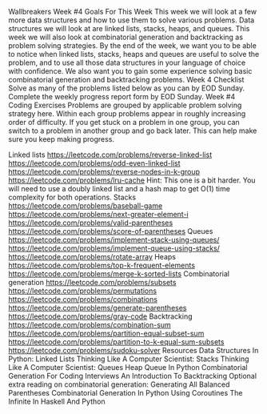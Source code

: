 Wallbreakers Week #4
Goals For This Week
This week we will look at a few more data structures and how to use them to solve various problems. Data structures we will look at are linked lists, stacks, heaps, and queues. This week we will also look at combinatorial generation and backtracking as problem solving strategies. By the end of the week, we want you to be able to notice when linked lists, stacks, heaps and queues are useful to solve the problem, and to use all those data structures in your language of choice with confidence. We also want you to gain some experience solving basic combinatorial generation and backtracking problems.
Week 4 Checklist
Solve as many of the problems listed below as you can by EOD Sunday.
Complete the weekly progress report form by EOD Sunday.
Week #4 Coding Exercises
Problems are grouped by applicable problem solving strategy here. Within each group problems appear in roughly increasing order of difficulty. If you get stuck on a problem in one group, you can switch to a problem in another group and go back later. This can help make sure you keep making progress.

Linked lists
https://leetcode.com/problems/reverse-linked-list
https://leetcode.com/problems/odd-even-linked-list
https://leetcode.com/problems/reverse-nodes-in-k-group
https://leetcode.com/problems/lru-cache
Hint: This one is a bit harder. You will need to use a doubly linked list and a hash map to get O(1) time complexity for both operations.
Stacks
https://leetcode.com/problems/baseball-game
https://leetcode.com/problems/next-greater-element-i
https://leetcode.com/problems/valid-parentheses
https://leetcode.com/problems/score-of-parentheses
Queues
https://leetcode.com/problems/implement-stack-using-queues/
https://leetcode.com/problems/implement-queue-using-stacks/
https://leetcode.com/problems/rotate-array
Heaps
https://leetcode.com/problems/top-k-frequent-elements
https://leetcode.com/problems/merge-k-sorted-lists
Combinatorial generation
https://leetcode.com/problems/subsets
https://leetcode.com/problems/permutations
https://leetcode.com/problems/combinations
https://leetcode.com/problems/generate-parentheses
https://leetcode.com/problems/gray-code
Backtracking
https://leetcode.com/problems/combination-sum
https://leetcode.com/problems/partition-equal-subset-sum
https://leetcode.com/problems/partition-to-k-equal-sum-subsets
https://leetcode.com/problems/sudoku-solver
Resources
Data Structures In Python: Linked Lists
Thinking Like A Computer Scientist: Stacks
Thinking Like A Computer Scientist: Queues
Heap Queue In Python
Combinatorial Generation For Coding Interviews
An Introduction To Backtracking
Optional extra reading on combinatorial generation:
Generating All Balanced Parentheses
Combinatorial Generation In Python Using Coroutines
The Infinite In Haskell And Python
